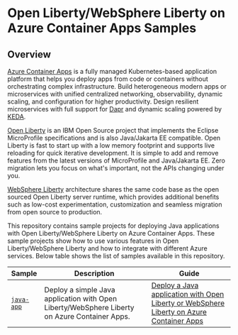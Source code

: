 # Open Liberty/WebSphere Liberty on Azure Container Apps Samples

## Overview

[Azure Container Apps](https://azure.microsoft.com/products/container-apps) is a fully managed Kubernetes-based application platform that helps you deploy apps from code or containers without orchestrating complex infrastructure. Build heterogeneous modern apps or microservices with unified centralized networking, observability, dynamic scaling, and configuration for higher productivity. Design resilient microservices with full support for [Dapr](https://go.microsoft.com/fwlink/?linkid=2216423) and dynamic scaling powered by [KEDA](https://go.microsoft.com/fwlink/?linkid=2217018).

[Open Liberty](https://openliberty.io) is an IBM Open Source project that implements the Eclipse MicroProfile specifications and is also Java/Jakarta EE compatible. Open Liberty is fast to start up with a low memory footprint and supports live reloading for quick iterative development. It is simple to add and remove features from the latest versions of MicroProfile and Java/Jakarta EE. Zero migration lets you focus on what's important, not the APIs changing under you.

[WebSphere Liberty](https://www.ibm.com/cloud/websphere-liberty) architecture shares the same code base as the open sourced Open Liberty server runtime, which provides additional benefits such as low-cost experimentation, customization and seamless migration from open source to production.

This repository contains sample projects for deploying Java applications with Open Liberty/WebSphere Liberty on Azure Container Apps.
These sample projects show how to use various features in Open Liberty/WebSphere Liberty and how to integrate with different Azure services.
Below table shows the list of samples available in this repository.

| Sample                           | Description                                | Guide                            |
|----------------------------------|--------------------------------------------|----------------------------------|
| [`java-app`](java-app) | Deploy a simple Java application with Open Liberty/WebSphere Liberty on Azure Container Apps. | [Deploy a Java application with Open Liberty or WebSphere Liberty on Azure Container Apps](https://learn.microsoft.com/azure/developer/java/ee/deploy-java-liberty-app-aca) |
